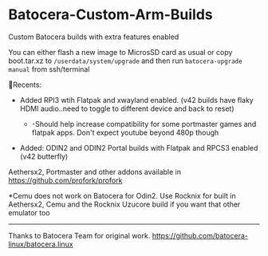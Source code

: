 # Batocera-Custom-Arm-Builds
Custom Batocera builds with extra features enabled

You can either flash a new image to MicrosSD card as usual or copy boot.tar.xz to `/userdata/system/upgrade` and then run `batocera-upgrade manual` from ssh/terminal

🚀Recents:
* Added RPI3 wtih Flatpak and xwayland enabled. (v42 builds have flaky HDMI audio..need to toggle to different device and back to reset)
    * -Should help increase compatibility for some portmaster games and flatpak apps.  Don't expect youtube beyond 480p though
  
* Added: ODIN2 and ODIN2 Portal builds with Flatpak and RPCS3 enabled (v42 butterfly)

Aethersx2, Portmaster and other addons available in https://github.com/profork/profork

*Cemu does not work on Batocera for Odin2.  Use Rocknix for built in Aethersx2,  Cemu and the Rocknix Uzucore build if you want that other emulator too


----

Thanks to Batocera Team for original work. https://github.com/batocera-linux/batocera.linux
